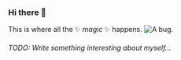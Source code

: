 ### Hi there 👋                       

This is where all the ✨ *magic* ✨ happens. ![A bug.](http://i.imgur.com/G03cynD.gif) 


###### TODO: _Write something interesting about myself..._
